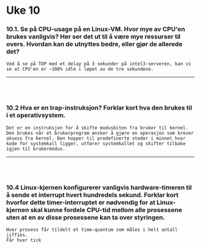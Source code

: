 # Uke 10

### **10.1. Se på CPU-usage på en Linux-VM. Hvor mye av CPU'en brukes vanligvis? Her ser det ut til å være mye ressurser til overs. Hvordan kan de utnyttes bedre, eller gjør de allerede det?**

    Ved å se på TOP med et delay på 3 sekunder på intel3-serveren, kan vi se at CPU'en er ~100% idle i løpet av de tre sekundene. 

---
<br>
<br>

### **10.2 Hva er en trap-instruksjon? Forklar kort hva den brukes til i et operativsystem.**

    Det er en instruksjon for å skifte modusbiten fra bruker til kernel. Den brukes når et brukerprogram ønsker å gjøre en operasjon som krever aksess fra kernel. Den hopper til predefinerte steder i minnet hvor kode for systemkall ligger, utfører systemkallet og skifter tilbake igjen til brukermodus.

---
<br>
<br>

### **10.4 Linux-kjernen konfigurerer vanligvis hardware-timeren til å sende et interrupt hvert hundredels sekund. Forklar kort hvorfor dette timer-interruptet er nødvendig for at Linux-kjernen skal kunne fordele CPU-tid mellom alle prosessene uten at en av disse prosessene kan ta over styringen.**

    Hver prosess får tildelt et time-quantum som måles i helt antall jiffies.
    Får hver tick 


